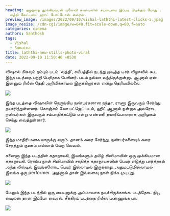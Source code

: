 ```yaml
---
heading: குழந்தை தூங்கியவுடன் மனைவி கணவனின் சட்டையை இப்படி பிடிக்கும் போது..
  லத்தி லேட்டஸ்ட் ஹாட் போட்டோஸ் வைரல்.
preview_image: /images/2022/09/10/vishal-laththi-latest-clicks-5.jpeg
image_resize: /cdn-cgi/image/w=640,fit=scale-down,q=80,f=auto
categories: cinema
authors: Santhosh
tags:
  - Vishal
  - Sunaina
title: laththi-new-stills-photo-viral
date: 2022-09-10 11:50:46 +0530
---
```



விஷால் மிகவும் நம்பும் படம் 'லத்தி', சமீபத்தில் நடந்து முடித்த டீசர் விழாவில் கூட இந்த படத்தை பற்றி பெரிதாக பேசினர். படம் நல்லா வந்திருக்குன்னு. ஆனால் ஏன் இன்னும் ரிலீஸ் தேதி அறிவிக்காமல் இருக்கிறார்கள் என்று தெரியவில்லை.

![](/images/2022/09/10/vishal-laththi-latest-clicks-4.jpeg)

இந்த படத்தை விஷாலின் நெருங்கிய நண்பர்களான நந்தா, ராணா இருவரும் சேர்ந்து தயாரித்துள்ளனர். கொஞ்சம் லோ பட்ஜெட் படம், ஹிட் ஆனால் நன்றாக அவரோட நண்பர்கள் இருவரும் சம்பாதிக்கட்டும் என்று எண்ணி தயாரிப்பாளராக அறிமுகம் செய்து வைத்துள்ளார்.

![](/images/2022/09/10/vishal-laththi-latest-clicks-1.jpeg)

இந்த மாதிரி மனசு யாருக்கு வரும். தானம் கரை சேர்ந்து, நண்பர்களையும் கரை சேர்த்தும் குணம் எல்லாம் வேற லெவல்.

சுனைனா இந்த படத்தின் கதாநாயகி, இவங்களும் தமிழ் சினிமாவின் ஒரு முக்கியமான கதாநாயகி. ரொம்ப நாள் சினிமாவில் சாதித்த கதாநாயகளின் பெயர் எடுத்து பார்த்தால் அந்த லிஸ்டில் இவங்களோட பெயர் இல்லாமல் இருக்காது. அதுமட்டுமில்லாமல் இவங்க ஒரு performer. அதனால் தான் இவ்வளவு நாள் நிக்க முடியுது.

![](/images/2022/09/10/vishal-laththi-latest-clicks-3.jpeg)

மேலும்  இந்த படத்தில் ஒரு பையனுக்கு அம்மாவாக நடிச்சிருக்காங்க. படத்தோட நியூ ஸ்டில்ஸ் தான் இப்போ வைரல். சீக்கிரம் படத்தை ரிலீஸ் பண்ணுங்க பா. 

![](/images/2022/09/10/vishal-laththi-latest-clicks-2.jpeg)